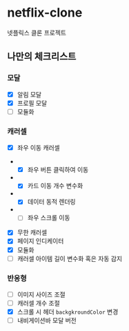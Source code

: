 # netflix-clone

넷플릭스 클론 프로젝트

## 나만의 체크리스트

### 모달

- [x] 알림 모달
- [x] 프로필 모달
- [ ] 모듈화

### 캐러셀

- [x] 좌우 이동 캐러셀
- - [x] 좌우 버튼 클릭하여 이동
- - [x] 카드 이동 개수 변수화
- - [x] 데이터 동적 렌더링
- - [ ] 좌우 스크롤 이동
- [x] 무한 캐러셀
- [x] 페이지 인디케이터
- [x] 모듈화
- [ ] 캐러셀 아이템 길이 변수화 혹은 자동 감지

### 반응형

- [ ] 이미지 사이즈 조절
- [ ] 캐러셀 개수 조절
- [x] 스크롤 시 헤더 `backgkroundColor` 변경
- [ ] 내비게이션바 모달 버전
